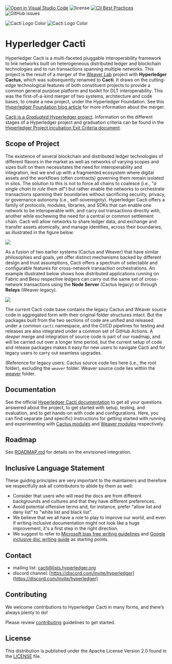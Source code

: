  [![Open in Visual Studio Code](https://img.shields.io/static/v1?logo=visualstudiocode&label=&message=Open%20in%20Visual%20Studio%20Code&labelColor=2c2c32&color=007acc&logoColor=007acc)](https://open.vscode.dev/hyperledger/cactus)
 ![license](https://img.shields.io/github/license/hyperledger/cactus) [![CII Best Practices](https://bestpractices.coreinfrastructure.org/projects/4089/badge)](https://bestpractices.coreinfrastructure.org/projects/4089)
 ![GitHub issues](https://img.shields.io/github/issues/hyperledger/cactus)

![Cacti Logo Color](./images/HL_Cacti_Logo_Color.png#gh-light-mode-only)
![Cacti Logo Color](./images/HL_Cacti_Logo_Colorreverse.svg#gh-dark-mode-only)

# Hyperledger Cacti

Hyperledger Cacti is a multi-faceted pluggable interoperability framework to link networks built on heterogeneous distributed ledger and blockchain technologies and to run transactions spanning multiple networks. This project is the result of a merger of the [Weaver Lab](https://github.com/hyperledger-labs/weaver-dlt-interoperability) project with **Hyperledger Cactus**, which was subsequently renamed to **Cacti**. It draws on the cutting-edge technological features of both constituent projects to provide a common general purpose platform and toolkit for DLT interoperability. This was the first-of-a-kind merger of two systems, architecture and code bases, to create a new project, under the Hyperledger Foundation. See this [Hyperledger Foundation blog article](https://www.hyperledger.org/blog/2022/11/07/introducing-hyperledger-cacti-a-multi-faceted-pluggable-interoperability-framework) for more information about the merger.

[Cacti is a _Graduated_ Hyperledger project](https://www.hyperledger.org/blog/hyperledger-cacti-a-general-purpose-modular-interoperability-framework-moves-to-graduated-status). Information on the different stages of a Hyperledger project and graduation criteria can be found in
the [Hyperledger Project Incubation Exit Criteria document](https://wiki.hyperledger.org/display/TSC/Project+Incubation+Exit+Criteria).

## Scope of Project

The existence of several blockchain and distributed ledger technologies of different flavors in the market as well as networks of varying scopes and sizes built on them necessitates the need for interoperability and integration, lest we end up with a fragmented ecosystem where digital assets and the workflows (often contracts) governing them remain isolated in silos. The solution to this is not to force all chains to coalesce (i.e., "*a single chain to rule them all*") but rather enable the networks to orchestrate transactions spanning their boundaries without sacrificing security, privacy, or governance autonomy (i.e., self-sovereignty). Hyperledger Cacti offers a family of protocols, modules, libraries, and SDKs that can enable one network to be interoperable with, and carry out transactions directly with, another while eschewing the need for a central or common settlement chain. Cacti will allow networks to share ledger data, and exchange and transfer assets atomically, and manage identities, across their boundaries, as illustrated in the figure below.

<img src="./images/cacti-vision.png">

As a fusion of two earlier systems (Cactus and Weaver) that have similar philosophies and goals, yet offer distinct mechanisms backed by different design and trust assumptions, Cacti offers a spectrum of selectable and configurable features for cross-network transaction orchestrations. An example illustrated below shows how distributed applications running on Fabric and Besu respective ledgers can carry out the same set of cross-network transactions using the **Node Server** (Cactus legacy) or through **Relays** (Weaver legacy).

<img src="./images/tx-orchestration-modes.png">

The current Cacti code base contains the legacy Cactus and Weaver source code in aggregated form with their original folder structures intact. But the packages built from the two sections of code are unified and released under a common `cacti` namespace, and the CI/CD pipelines for testing and releases are also integrated under a common set of GitHub Actions. A _deeper_ merge and integration of source code is part of our roadmap, and will be carried out over a longer time period, but the current setup of code and release packages makes it easy for new users to navigate Cacti and for legacy users to carry out seamless upgrades.

(Reference for legacy users: Cactus source code lies here (i.e., the root folder), excluding the `weaver` folder. Weaver source code lies within the [weaver](./weaver/) folder.

## Documentation

See the official [Hyperledger Cacti documentation](https://hyperledger.github.io/cacti/) to get all your questions answered about the project, to get started with setup, testing, and evaluation, and to get hands-on with code and configurations. Here, you can find separate (and specific) instructions for getting started with running and experimenting with [Cactus modules](https://hyperledger.github.io/cacti/cactus/introduction/) and [Weaver modules](https://hyperledger.github.io/cacti/weaver/introduction/) respectively.

## Roadmap

See [ROADMAP.md](./ROADMAP.md) for details on the envisioned integration.

## Inclusive Language Statement

These guiding principles are very important to the maintainers and therefore
we respectfully ask all contributors to abide by them as well:

- Consider that users who will read the docs are from different backgrounds and
cultures and that they have different preferences.
- Avoid potential offensive terms and, for instance, prefer "allow list and
deny list" to "white list and black list".
- We believe that we all have a role to play to improve our world, and even if
writing inclusive documentation might not look like a huge improvement, it's a
first step in the right direction.
- We suggest to refer to
[Microsoft bias free writing guidelines](https://docs.microsoft.com/en-us/style-guide/bias-free-communication)
and
[Google inclusive doc writing guide](https://developers.google.com/style/inclusive-documentation)
as starting points.

## Contact
* mailing list: [cacti@lists.hyperledger.org](mailto:cacti@lists.hyperledger.org)
* discord channel: [https://discord.com/invite/hyperledger](https://discord.com/invite/hyperledger)

## Contributing
We welcome contributions to Hyperledger Cacti in many forms, and there’s always plenty to do!

Please review [contributing](/CONTRIBUTING.md) guidelines to get started.

## License
This distribution is published under the Apache License Version 2.0 found in the [LICENSE](/LICENSE) file.
